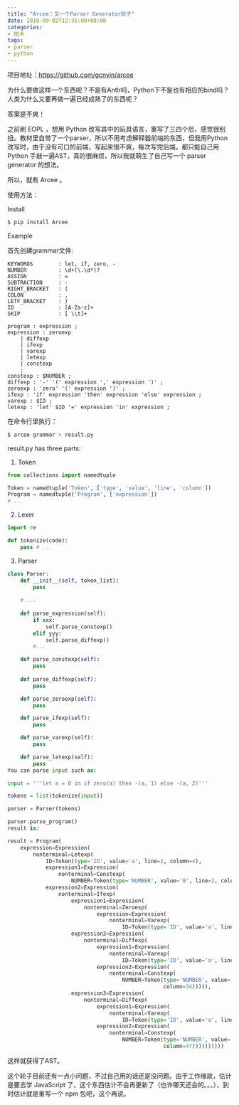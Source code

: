 ```yaml
---
title: "Arcee：又一个Parser Generator轮子"
date: 2018-09-02T12:35:00+08:00
categories:
- 技术
tags:
- parser
- python
---
```


项目地址：https://github.com/gcnyin/arcee

为什么要做这样一个东西呢？不是有Antlr吗，Python下不是也有相应的bind吗？人类为什么又要再做一遍已经成熟了的东西呢？

答案是不爽！

之前刷 EOPL ，想用 Python 改写其中的玩具语言，重写了三四个后，感觉很别扭。教材里自带了一个parser，所以不用考虑解释器前端的东西，但我用Python改写时，由于没有可口的前端，写起来很不爽，每次写完后端，都只能自己用 Python 手敲一遍AST，真的很麻烦，所以我就萌生了自己写一个 parser generator 的想法。

所以，就有 Arcee 。

使用方法：

Install

```bash
$ pip install Arcee
```

Example

首先创建grammar文件:

```
KEYWORDS        : let, if, zero, -
NUMBER          : \d+(\.\d*)?
ASSIGN          : =
SUBTRACTION     : -
RIGHT_BRACKET   : (
COLON           : ,
LETF_BRACKET    : )
ID              : [A-Za-z]+
SKIP            : [ \\t]+

program : expression ;
expression : zeroexp
    | diffexp
    | ifexp
    | varexp
    | letexp
    | constexp
    ;
constexp : $NUMBER ;
diffexp : '-' '(' expression ',' expression ')' ;
zeroexp : 'zero' '(' expression ')' ;
ifexp : 'if' expression 'then' expression 'else' expression ;
varexp : $ID ;
letexp : 'let' $ID '=' expression 'in' expression ;
```

在命令行里执行：

```bash
$ arcee grammar > result.py
```

result.py has three parts:

1) Token

```python
from collections import namedtuple

Token = namedtuple('Token', ['type', 'value', 'line', 'column'])
Program = namedtuple('Program', ['expression'])
# ...
```

2) Lexer

```python
import re

def tokenize(code):
    pass # ...
```

3) Parser

```python
class Parser:
    def __init__(self, token_list):
        pass
    
    # ... 
        
    def parse_expression(self):
        if xxx:
            self.parse_constexp()
        elif yyy:
            self.parse_diffexp()
        #...

    def parse_constexp(self):
        pass
        
    def parse_diffexp(self):
        pass

    def parse_zeroexp(self):
        pass

    def parse_ifexp(self):
        pass

    def parse_varexp(self):
        pass

    def parse_letexp(self):
        pass
You can parse input such as:

input = '''let a = 0 in if zero(a) then -(a, 1) else -(a, 2)'''

tokens = list(tokenize(input))

parser = Parser(tokens)

parser.parse_program()
result is:

result = Program(
    expression=Expression(
        nonterminal=Letexp(
            ID=Token(type='ID', value='a', line=2, column=4),
            expression1=Expression(
                nonterminal=Constexp(
                    NUMBER=Token(type='NUMBER', value='0', line=2, column=8))),
            expression2=Expression(
                nonterminal=Ifexp(
                    expression1=Expression(
                        nonterminal=Zeroexp(
                            expression=Expression(
                                nonterminal=Varexp(
                                    ID=Token(type='ID', value='a', line=2, column=21))))),
                    expression2=Expression(
                        nonterminal=Diffexp(
                            expression1=Expression(
                                nonterminal=Varexp(
                                    ID=Token(type='ID', value='a', line=2, column=31))),
                            expression2=Expression(
                                nonterminal=Constexp(
                                    NUMBER=Token(type='NUMBER', value='1', line=2,
                                                 column=34))))),
                    expression3=Expression(
                        nonterminal=Diffexp(
                            expression1=Expression(
                                nonterminal=Varexp(
                                    ID=Token(type='ID', value='a', line=2, column=44))),
                            expression2=Expression(
                                nonterminal=Constexp(
                                    NUMBER=Token(type='NUMBER', value='2', line=2,
                                                 column=47))))))))))
```

这样就获得了AST。

这个轮子目前还有一点小问题，不过自己用的话还是没问题。由于工作缘故，估计是要去学 JavaScript 了，这个东西估计不会再更新了（也许哪天还会的。。。），到时估计就是重写一个 npm 包吧，这个再说。
